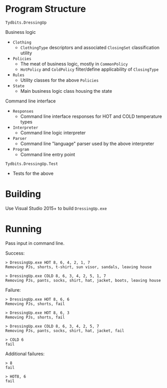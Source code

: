 Program Structure
=================

`Tydbits.DressingUp`

Business logic

* `Clothing`
    - `ClothingType` descriptors and associated `ClosingSet` classification utility
* `Policies`
    - The meat of business logic, mostly in `CommonPolicy`
    - `HotPolicy` and `ColdPolicy` filter/define applicability of `ClosingType`
* `Rules`
    - Utility classes for the above `Policies`
* `State`
    - Main business logic class housing the state

Command line interface

* `Responses`
    - Command line interface responses for HOT and COLD temperature types
* `Interpreter`
    - Command line logic interpreter
* `Parser`
    - Command line "language" parser used by the above interpreter
* `Program`
    - Command line entry point

`Tydbits.DressingUp.Test`

* Tests for the above


Building
========

Use Visual Studio 2015+ to build `DressingUp.exe`

Running
=======

Pass input in command line.

Success:

    > DressingUp.exe HOT 8, 6, 4, 2, 1, 7
    Removing PJs, shorts, t-shirt, sun visor, sandals, leaving house

    > DressingUp.exe COLD 8, 6, 3, 4, 2, 5, 1, 7
    Removing PJs, pants, socks, shirt, hat, jacket, boots, leaving house

Failure:

    > DressingUp.exe HOT 8, 6, 6
    Removing PJs, shorts, fail

    > DressingUp.exe HOT 8, 6, 3
    Removing PJs, shorts, fail

    > DressingUp.exe COLD 8, 6, 3, 4, 2, 5, 7
    Removing PJs, pants, socks, shirt, hat, jacket, fail

    > COLD 6
    fail

Additional failures:

    > 8
    fail

    > HOT8, 6
    fail
